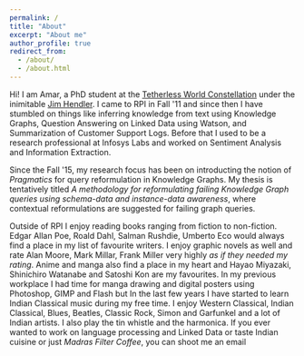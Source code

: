 ```yaml
---
permalink: /
title: "About"
excerpt: "About me"
author_profile: true
redirect_from: 
  - /about/
  - /about.html
---
```


Hi! I am Amar, a PhD student at the [Tetherless World Constellation](https://tw.rpi.edu/) under the inimitable [Jim Hendler](https://en.wikipedia.org/wiki/James_Hendler). I came to RPI in Fall '11 and since then I have stumbled on things like inferring knowledge from text using Knowledge Graphs, Question Answering on Linked Data using Watson, and Summarization of Customer Support Logs.  Before that I used to be a research professional at Infosys Labs and  worked on Sentiment Analysis and Information Extraction. 

Since the Fall '15, my research focus has been on introducting the notion of  _Pragmatics_ for query reformulation in Knowledge Graphs. My thesis is tentatively titled _A methodology for reformulating failing Knowledge Graph queries using schema-data and instance-data awareness_, where contextual reformulations are suggested for failing graph queries. 

Outside of RPI I enjoy reading books ranging from fiction to non-fiction. Edgar Allan Poe, Roald Dahl, Salman Rushdie, Umberto Eco would always find a place in my list of favourite writers. I enjoy graphic novels as well and rate Alan Moore, Mark Millar, Frank Miller very highly *as if they needed my rating*. Anime and manga also find a place in my heart and Hayao Miyazaki, Shinichiro Watanabe and Satoshi Kon are my favourites. In my previous workplace I had time for manga drawing and digital posters using Photoshop, GIMP and Flash but In the last few years I have started to learn Indian Classical music during my free time. I enjoy Western Classical, Indian Classical, Blues, Beatles, Classic Rock, Simon and Garfunkel and a lot of Indian artists. I also play the tin whistle and the harmonica. If you ever wanted to work on language processing and Linked Data or taste Indian cuisine or just _Madras Filter Coffee_, you can shoot me an email




